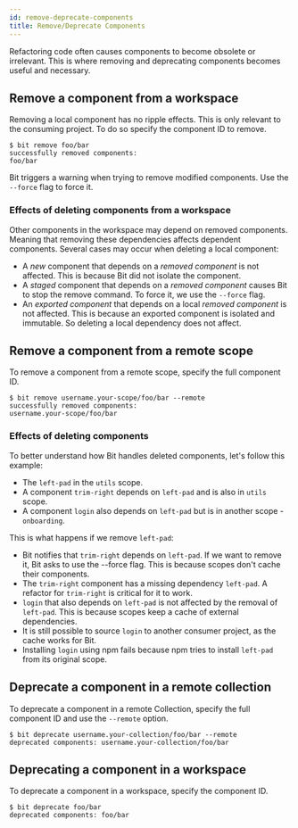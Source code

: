 ```yaml
---
id: remove-deprecate-components
title: Remove/Deprecate Components
---
```


Refactoring code often causes components to become obsolete or irrelevant. This is where removing and deprecating components becomes useful and necessary.

## Remove a component from a workspace

Removing a local component has no ripple effects. This is only relevant to the consuming project. To do so  specify the component ID to remove.

```shell
$ bit remove foo/bar
successfully removed components:
foo/bar
```

Bit triggers a warning when trying to remove modified components. Use the `--force` flag to force it.

### Effects of deleting components from a workspace

Other components in the workspace may depend on removed components. Meaning that removing these dependencies affects dependent components. Several cases may occur when deleting a local component:

* A *new* component that depends on a *removed component* is not affected. This is because Bit did not isolate the component.
* A *staged* component that depends on a *removed component* causes Bit to stop the remove command. To force it, we use the `--force` flag.
* An *exported component* that depends on a local *removed component* is not affected. This is because an exported component is isolated and immutable. So deleting a local dependency does not affect.

## Remove a component from a remote scope

To remove a component from a remote scope, specify the full component ID.

```shell
$ bit remove username.your-scope/foo/bar --remote
successfully removed components:
username.your-scope/foo/bar
```

### Effects of deleting components

To better understand how Bit handles deleted components, let's follow this example:

* The `left-pad` in the `utils` scope.
* A component `trim-right` depends on `left-pad` and is also in `utils` scope.
* A component `login` also depends on `left-pad` but is in another scope - `onboarding`.

This is what happens if we remove `left-pad`:

* Bit notifies that `trim-right` depends on `left-pad`. If we want to remove it, Bit asks to use the --force flag. This is because scopes don't cache their components.
* The `trim-right` component has a missing dependency `left-pad`. A refactor for `trim-right` is critical for it to work.
* `login` that also depends on `left-pad` is not affected by the removal of `left-pad`. This is because scopes keep a cache of external dependencies.
* It is still possible to source `login` to another consumer project, as the cache works for Bit.
* Installing `login` using npm fails because npm tries to install `left-pad` from its original scope.

## Deprecate a component in a remote collection

To deprecate a component in a remote Collection, specify the full component ID and use the `--remote` option.

```shell
$ bit deprecate username.your-collection/foo/bar --remote
deprecated components: username.your-collection/foo/bar
```

## Deprecating a component in a workspace

To deprecate a component in a workspace, specify the component ID.

```shell
$ bit deprecate foo/bar
deprecated components: foo/bar
```